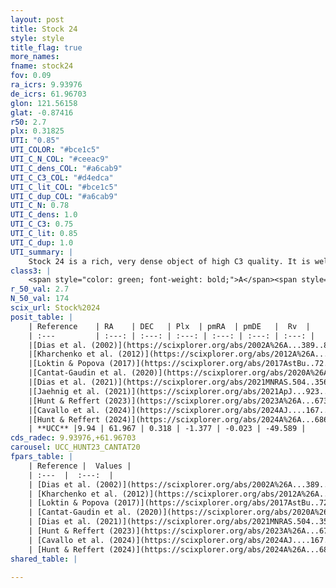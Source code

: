```yaml
---
layout: post
title: Stock 24
style: style
title_flag: true
more_names: 
fname: stock24
fov: 0.09
ra_icrs: 9.93976
de_icrs: 61.96703
glon: 121.56158
glat: -0.87416
r50: 2.7
plx: 0.31825
UTI: "0.85"
UTI_COLOR: "#bce1c5"
UTI_C_N_COL: "#ceeac9"
UTI_C_dens_COL: "#a6cab9"
UTI_C_C3_COL: "#d4edca"
UTI_C_lit_COL: "#bce1c5"
UTI_C_dup_COL: "#a6cab9"
UTI_C_N: 0.78
UTI_C_dens: 1.0
UTI_C_C3: 0.75
UTI_C_lit: 0.85
UTI_C_dup: 1.0
UTI_summary: |
    Stock 24 is a rich, very dense object of high C3 quality. It is well-studied in the literature.
class3: |
    <span style="color: green; font-weight: bold;">A</span><span style="color: #FFC300; font-weight: bold;">B</span>
r_50_val: 2.7
N_50_val: 174
scix_url: Stock%2024
posit_table: |
    | Reference    | RA    | DEC   | Plx  | pmRA  | pmDE   |  Rv  |
    | :---         | :---: | :---: | :---: | :---: | :---: | :---: |
    |[Dias et al. (2002)](https://scixplorer.org/abs/2002A%26A...389..871D) | 9.925 | 61.95 | -- | -0.61 | 0.52 | -- |
    |[Kharchenko et al. (2012)](https://scixplorer.org/abs/2012A%26A...543A.156K) | 9.941 | 61.965 | -- | -1.66 | 1.3 | -- |
    |[Loktin & Popova (2017)](https://scixplorer.org/abs/2017AstBu..72..257L) | 9.93 | 61.965 | -- | -0.799 | 1.069 | -- |
    |[Cantat-Gaudin et al. (2020)](https://scixplorer.org/abs/2020A%26A...640A...1C) | 9.945 | 61.967 | 0.326 | -1.395 | 0.037 | -- |
    |[Dias et al. (2021)](https://scixplorer.org/abs/2021MNRAS.504..356D) | 9.952 | 61.966 | 0.319 | -1.397 | 0.045 | -- |
    |[Jaehnig et al. (2021)](https://scixplorer.org/abs/2021ApJ...923..129J) | 9.944 | 61.967 | 0.358 | -1.393 | 0.083 | -- |
    |[Hunt & Reffert (2023)](https://scixplorer.org/abs/2023A%26A...673A.114H) | 9.945 | 61.965 | 0.327 | -1.37 | -0.047 | -50.626 |
    |[Cavallo et al. (2024)](https://scixplorer.org/abs/2024AJ....167...12C) | 9.95 | 61.97 | 0.328 | -- | -- | -- |
    |[Hunt & Reffert (2024)](https://scixplorer.org/abs/2024A%26A...686A..42H) | 9.945 | 61.965 | 0.327 | -1.37 | -0.047 | -50.626 |
    | **UCC** |9.94 | 61.967 | 0.318 | -1.377 | -0.023 | -49.589 | 
cds_radec: 9.93976,+61.96703
carousel: UCC_HUNT23_CANTAT20
fpars_table: |
    | Reference |  Values |
    | :---  |  :---:  |
    | [Dias et al. (2002)](https://scixplorer.org/abs/2002A%26A...389..871D) | `E(B-V)=0.5, Dist=2818.0, Age=8.08` |
    | [Kharchenko et al. (2012)](https://scixplorer.org/abs/2012A%26A...543A.156K) | `e_bv=0.55, distance=2400, log_age=7.985` |
    | [Loktin & Popova (2017)](https://scixplorer.org/abs/2017AstBu..72..257L) | `E(B-V)=0.4, Dmod=11.614, logt=8.32` |
    | [Cantat-Gaudin et al. (2020)](https://scixplorer.org/abs/2020A%26A...640A...1C) | `AVNN=1.25, DMNN=12.36, AgeNN=8.08` |
    | [Dias et al. (2021)](https://scixplorer.org/abs/2021MNRAS.504..356D) | `Av=1.792, Dist=2601, logage=8.122, [Fe/H]=0.0` |
    | [Hunt & Reffert (2023)](https://scixplorer.org/abs/2023A%26A...673A.114H) | `AV50=1.818, diffAV50=2.108, MOD50=12.149, logAge50=7.935` |
    | [Cavallo et al. (2024)](https://scixplorer.org/abs/2024AJ....167...12C) | `AV50=1.82, dMod50=12.28, logAge50=7.96, [Fe/H]50=0.42` |
    | [Hunt & Reffert (2024)](https://scixplorer.org/abs/2024A%26A...686A..42H) | `MassJ=864.148` |
shared_table: |
    
---
```

